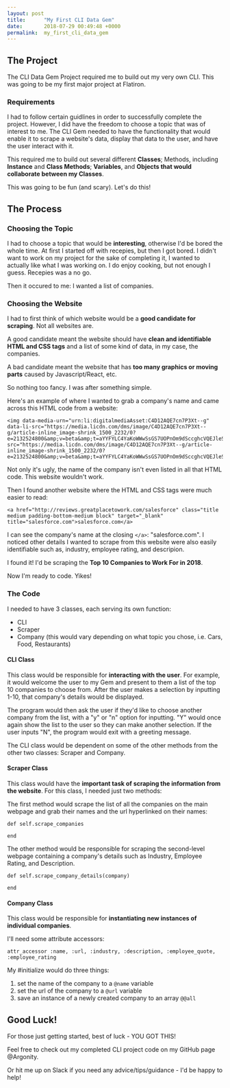 ```yaml
---
layout: post
title:      "My First CLI Data Gem"
date:       2018-07-29 00:49:48 +0000
permalink:  my_first_cli_data_gem
---
```



## The Project

The CLI Data Gem Project required me to build out my very own CLI. This was going to be my first major project at Flatiron. 

### Requirements

I had to follow certain guidlines in order to successfully complete the project. However, I did have the freedom to choose a topic that was of interest to me. The CLI Gem needed to have the functionality that would enable it to scrape a website's data, display that data to the user, and have the user interact with it.

This required me to build out several different **Classes**; Methods, including **Instance** and **Class Methods**; **Variables**, and **Objects that would collaborate between my Classes**. 

This was going to be fun (and scary). Let's do this!

## The Process

### Choosing the Topic

I had to choose a topic that would be **interesting**, otherwise I'd be bored the whole time. At first I started off with recepies, but then I got bored. I didn't want to work on my project for the sake of completing it, I wanted to actually like what I was working on. I do enjoy cooking, but not enough I guess. Recepies was a no go. 

Then it occured to me: I wanted a list of companies.

### Choosing the Website

I had to first think of which website would be a **good candidate for scraping**. Not all websites are.

A good candidate meant the website should have **clean and identifiable HTML and CSS tags** and a list of some kind of data, in my case, the companies. 

A bad candidate meant the website that has **too many graphics or moving parts** caused by Javascript/React, etc. 

So nothing too fancy. I was after something simple. 

Here's an example of where I wanted to grab a company's name and came across this HTML code from a website:

```
<img data-media-urn="urn:li:digitalmediaAsset:C4D12AQE7cn7P3Xt--g" data-li-src="https://media.licdn.com/dms/image/C4D12AQE7cn7P3Xt--g/article-inline_image-shrink_1500_2232/0?e=2132524800&amp;v=beta&amp;t=aYYFYLC4YaKoWWwSsGS7UOPnOm9dSccghcVQEJleSHw" src="https://media.licdn.com/dms/image/C4D12AQE7cn7P3Xt--g/article-inline_image-shrink_1500_2232/0?e=2132524800&amp;v=beta&amp;t=aYYFYLC4YaKoWWwSsGS7UOPnOm9dSccghcVQEJleSHw">
```
 
Not only it's ugly, the name of the company isn't even listed in all that HTML code. This website wouldn't work.

Then I found another website where the HTML and CSS tags were much easier to read:

```
<a href="http://reviews.greatplacetowork.com/salesforce" class="title medium padding-bottom-medium block" target="_blank" title="salesforce.com">salesforce.com</a>
```
 
I can see the company's name at the closing ``</a>``: "salesforce.com". I noticed other details I wanted to scrape from this website were also easily identifiable such as, industry, employee rating, and descripion. 

I found it! I'd be scraping the **Top 10 Companies to Work For in 2018**.

Now I'm ready to code. Yikes!
 
 
### The Code

I needed to have 3 classes, each serving its own function:

* CLI
* Scraper
* Company (this would vary depending on what topic you chose, i.e. Cars, Food, Restaurants)

#### CLI Class

This class would be responsible for **interacting with the user**. For example, it would welcome the user to my Gem and present to them a list of the top 10 companies to choose from. After the user makes a selection by inputting 1-10, that company's details would be displayed. 

The program would then ask the user if they'd like to choose another company from the list, with a "y" or "n" option for inputting. "Y" would once again show the list to the user so they can make another selection. If the user inputs "N", the program would exit with a greeting message.

The CLI class would be dependent on some of the other methods from the other two classes: Scraper and Company.

#### Scraper Class

This class would have the **important task of scraping the information from the website**. For this class, I needed just two methods:

The first method would scrape the list of all the companies on the main webpage and grab their names and the url hyperlinked on their names:

```
def self.scrape_companies

end
```

The other method would be responsible for scraping the second-level webpage containing a company's details such as Industry, Employee Rating, and Description. 

```
def self.scrape_company_details(company)

end
```

#### Company Class

This class would be responsible for **instantiating new instances of individual companies**.

I'll need some attribute accessors:

```
attr_accessor :name, :url, :industry, :description, :employee_quote, :employee_rating
```

My #initialize would do three things:

1. set the name of the company to a `@name` variable
2. set the url of the company to a `@url` variable
3. save an instance of a newly created company to an array `@@all`

## Good Luck!

For those just getting started, best of luck - YOU GOT THIS!

Feel free to check out my completed CLI project code on my GitHub page @Argonity.

Or hit me up on Slack if you need any advice/tips/guidance - I'd be happy to help!




